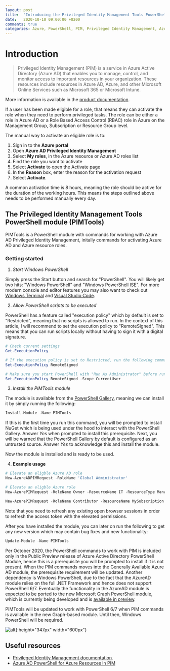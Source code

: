 ```yaml
---
layout: post
title:  "Introducing the Privileged Identity Management Tools PowerShell module (PIMTools)"
date:   2020-10-10 09:00:00 +0200
comments: true
categories: Azure, PowerShell, PIM, Privileged Identity Management, Azure AD
---
```


# Introduction

> Privileged Identity Management (PIM) is a service in Azure Active Directory (Azure AD) that enables you to manage, control, and monitor access to important resources in your organization. These resources include resources in Azure AD, Azure, and other Microsoft Online Services such as Microsoft 365 or Microsoft Intune.

More information is available in the [product documentation](https://docs.microsoft.com/en-us/azure/active-directory/privileged-identity-management/pim-configure).

If a user has been made eligible for a role, that means they can activate the role when they need to perform privileged tasks. The role can be either a role in Azure AD or a Role Based Access Control (RBAC) role in Azure on the Management Group, Subscription or Resource Group level.

The manual way to activate an eligible role is to:
1. Sign in to the **Azure portal**
2. Open **Azure AD Privileged Identity Management**
3. Select **My roles**, in the Azure resource or Azure AD roles list
4. Find the role you want to activate
5. Select **Activate** to open the Activate page
6. In the **Reason** box, enter the reason for the activation request
7. Select **Activate**.

A common activation time is 8 hours, meaning the role should be active for the duration of the working hours. This means the steps outlined above needs to be performed manually every day.

## The Privileged Identity Management Tools PowerShell module (PIMTools)

PIMTools is a PowerShell module with commands for working with Azure AD Privileged Identity Management, initally commands for activating Azure AD and Azure resource roles.

### Getting started

1. *Start Windows PowerShell*

Simply press the Start button and search for "PowerShell". You will likely get two hits:
"Windows PowerShell" and "Windows PowerShell ISE". For more modern console and editor features you may also want to check out [Windows Terminal](https://docs.microsoft.com/en-us/windows/terminal/) and [Visual Studio Code](https://code.visualstudio.com/).

2. *Allow PowerShell scripts to be executed*

PowerShell has a feature called "execution policy" which by default is set to "Restricted",
meaning that no scripts is allowed to run. In the context of this article, I will recommend
to set the execution policy to "RemoteSigned". This means that you can run scripts locally
without having to sign it with a digital signature.

```powershell
# Check current settings
Get-ExecutionPolicy

# If the execution policy is set to Restricted, run the following command to configure the execution policy to RemoteSigned
Set-ExecutionPolicy RemoteSigned

# Make sure you start PowerShell with "Run As Administrator" before running the command. Alternatively, run the following if you do not have Administrator privileges:
Set-ExecutionPolicy RemoteSigned -Scope CurrentUser
```

3. *Install the PIMTools module*

The module is available from the [PowerShell Gallery](https://www.powershellgallery.com/packages/PIMTools/), meaning we can install it by simply running the following:
```powershell
Install-Module -Name PIMTools
```

If this is the first time you run this command, you will be prompted to install NuGet which is being
 used under the hood to interact with the PowerShell Gallery. Answer *Yes* when prompted to install
this prerequisite. Next, you will be warned that the PowerShell Gallery by default is configured
as an untrusted source. Answer *Yes* to acknowledge this and install the module.

Now the module is installed and is ready to be used.


4. **Example usage**

```powershell
# Elevate an eligble Azure AD role
New-AzureADPIMRequest -RoleName 'Global Administrator'

# Elevate an eligble Azure role
New-AzurePIMRequest -RoleName Owner -ResourceName IT -ResourceType ManagementGroup

New-AzurePIMRequest -RoleName Contributor -ResourceName MySubscription -ResourceType Subscription
```

Note that you need to refresh any existing open browser sessions in order to refresh the access token with the elevated permissions.

After you have installed the module, you can later on run the following to get any new version which may contain bug fixes and new functionality:
```powershell
Update-Module -Name PIMTools
```

Per October 2020, the PowerShell commands to work with PIM is included only in the Public Preview release of Azure Active Directory PowerShell Module, hence this is a prerequisite you will be prompted to install if it is not present. When the PIM commands moves into the Generally Available Azure AD module, the prerequisite requirement will be updated.
Another dependency is Windows PowerShell, due to the fact that the AzureAD module relies on the full .NET Framework and hence does not support PowerShell 6/7.
Eventually the functionality in the AzureAD module is expected to be ported to the new Microsoft Graph PowerShell module, which is currently being developed and is [available in preview](https://developer.microsoft.com/en-us/microsoft-365/blogs/microsoft-graph-powershell-preview-now-on-powershell-gallery/).

PIMTools will be updated to work with PowerShell 6/7 when PIM commands is available in the new Graph-based module. Until then, Windows PowerShell will be required.

![alt](/images/2020-08-11_CKA_01.pn){:height="347px" width="600px"}

## Useful resources

- [Privileged Identity Management documentation](https://docs.microsoft.com/en-us/azure/active-directory/privileged-identity-management/pim-configure).
- [Azure AD PowerShell for Azure Resources in PIM
](http://www.anujchaudhary.com/2020/09/azure-ad-powershell-for-azure-resources.html)